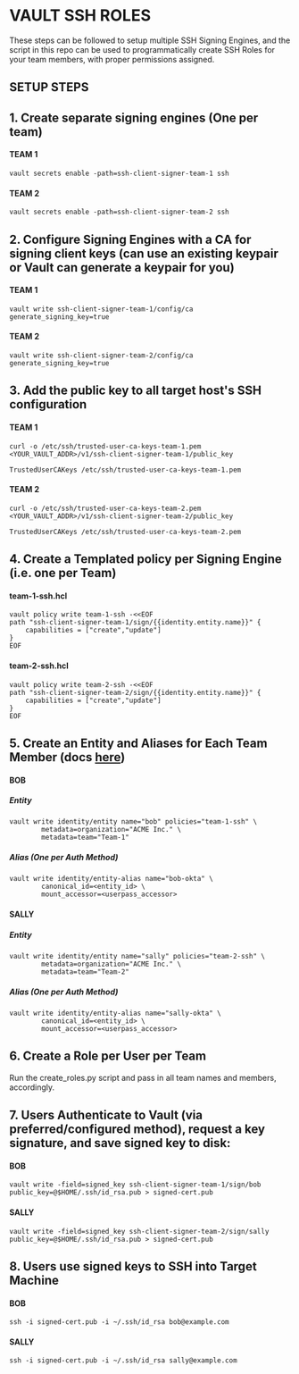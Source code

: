 # VAULT SSH ROLES
These steps can be followed to setup multiple SSH Signing Engines, and the script in this repo can be used to programmatically create SSH Roles for your team members, with proper permissions assigned.  

## SETUP STEPS

## 1. Create separate signing engines (One per team)

#### TEAM 1
```
vault secrets enable -path=ssh-client-signer-team-1 ssh
```

#### TEAM 2
```
vault secrets enable -path=ssh-client-signer-team-2 ssh
```

## 2. Configure Signing Engines with a CA for signing client keys (can use an existing keypair or Vault can generate a keypair for you)


#### TEAM 1
```
vault write ssh-client-signer-team-1/config/ca generate_signing_key=true
```

#### TEAM 2
```
vault write ssh-client-signer-team-2/config/ca generate_signing_key=true
```

## 3. Add the public key to all target host's SSH configuration

#### TEAM 1
```
curl -o /etc/ssh/trusted-user-ca-keys-team-1.pem <YOUR_VAULT_ADDR>/v1/ssh-client-signer-team-1/public_key
```

```
TrustedUserCAKeys /etc/ssh/trusted-user-ca-keys-team-1.pem
```

#### TEAM 2
```
curl -o /etc/ssh/trusted-user-ca-keys-team-2.pem <YOUR_VAULT_ADDR>/v1/ssh-client-signer-team-2/public_key
```

```
TrustedUserCAKeys /etc/ssh/trusted-user-ca-keys-team-2.pem
```

## 4. Create a Templated policy per Signing Engine (i.e. one per Team)

#### team-1-ssh.hcl
```
vault policy write team-1-ssh -<<EOF
path "ssh-client-signer-team-1/sign/{{identity.entity.name}}" {
    capabilities = ["create","update"]
}
EOF
```

#### team-2-ssh.hcl
```
vault policy write team-2-ssh -<<EOF
path "ssh-client-signer-team-2/sign/{{identity.entity.name}}" {
    capabilities = ["create","update"]
}
EOF
```

## 5. Create an Entity and Aliases for Each Team Member (docs [here](https://learn.hashicorp.com/vault/identity-access-management/iam-identity))

#### BOB

##### Entity
```
vault write identity/entity name="bob" policies="team-1-ssh" \
        metadata=organization="ACME Inc." \
        metadata=team="Team-1"
 ```
   
##### Alias (One per Auth Method)
```
vault write identity/entity-alias name="bob-okta" \
        canonical_id=<entity_id> \
        mount_accessor=<userpass_accessor>
```

#### SALLY

##### Entity
```
vault write identity/entity name="sally" policies="team-2-ssh" \
        metadata=organization="ACME Inc." \
        metadata=team="Team-2"
 ```
   
##### Alias (One per Auth Method)
```
vault write identity/entity-alias name="sally-okta" \
        canonical_id=<entity_id> \
        mount_accessor=<userpass_accessor>
```

## 6. Create a Role per User per Team
Run the create_roles.py script and pass in all team names and members, accordingly.

## 7. Users Authenticate to Vault (via preferred/configured method), request a key signature, and save signed key to disk:

#### BOB
```
vault write -field=signed_key ssh-client-signer-team-1/sign/bob public_key=@$HOME/.ssh/id_rsa.pub > signed-cert.pub
```

#### SALLY
```
vault write -field=signed_key ssh-client-signer-team-2/sign/sally public_key=@$HOME/.ssh/id_rsa.pub > signed-cert.pub
```

## 8. Users use signed keys to SSH into Target Machine

#### BOB
```
ssh -i signed-cert.pub -i ~/.ssh/id_rsa bob@example.com
```

#### SALLY
```
ssh -i signed-cert.pub -i ~/.ssh/id_rsa sally@example.com
```

